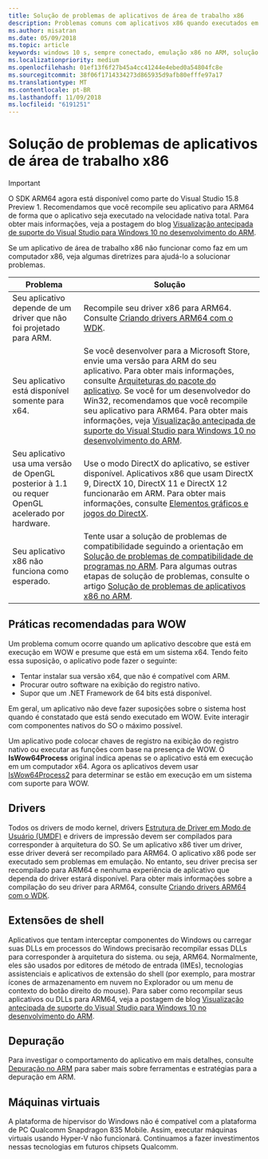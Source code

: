 ```yaml
---
title: Solução de problemas de aplicativos de área de trabalho x86
description: Problemas comuns com aplicativos x86 quando executados em ARM e como corrigi-los.
ms.author: misatran
ms.date: 05/09/2018
ms.topic: article
keywords: windows 10 s, sempre conectado, emulação x86 no ARM, solução de problemas
ms.localizationpriority: medium
ms.openlocfilehash: 01ef13f6f27b45a4cc41244e4ebed0a54804fc8e
ms.sourcegitcommit: 38f06f1714334273d865935d9afb80efffe97a17
ms.translationtype: MT
ms.contentlocale: pt-BR
ms.lasthandoff: 11/09/2018
ms.locfileid: "6191251"
---
```

# <a name="troubleshooting-x86-desktop-apps"></a>Solução de problemas de aplicativos de área de trabalho x86
>[!IMPORTANT]
> O SDK ARM64 agora está disponível como parte do Visual Studio 15.8 Preview 1. Recomendamos que você recompile seu aplicativo para ARM64 de forma que o aplicativo seja executado na velocidade nativa total. Para obter mais informações, veja a postagem do blog [Visualização antecipada de suporte do Visual Studio para Windows 10 no desenvolvimento do ARM](https://blogs.windows.com/buildingapps/2018/05/08/visual-studio-support-for-windows-10-on-arm-development/).

Se um aplicativo de área de trabalho x86 não funcionar como faz em um computador x86, veja algumas diretrizes para ajudá-lo a solucionar problemas.

|Problema|Solução|
|-----|--------|
| Seu aplicativo depende de um driver que não foi projetado para ARM. | Recompile seu driver x86 para ARM64. Consulte [Criando drivers ARM64 com o WDK](https://docs.microsoft.com/en-us/windows-hardware/drivers/develop/building-arm64-drivers). |
| Seu aplicativo está disponível somente para x64. | Se você desenvolver para a Microsoft Store, envie uma versão para ARM do seu aplicativo. Para obter mais informações, consulte [Arquiteturas do pacote do aplicativo](../packaging/device-architecture.md). Se você for um desenvolvedor do Win32, recomendamos que você recompile seu aplicativo para ARM64. Para obter mais informações, veja [Visualização antecipada de suporte do Visual Studio para Windows 10 no desenvolvimento do ARM](https://blogs.windows.com/buildingapps/2018/05/08/visual-studio-support-for-windows-10-on-arm-development/). |
| Seu aplicativo usa uma versão de OpenGL posterior à 1.1 ou requer OpenGL acelerado por hardware. | Use o modo DirectX do aplicativo, se estiver disponível. Aplicativos x86 que usam DirectX 9, DirectX 10, DirectX 11 e DirectX 12 funcionarão em ARM. Para obter mais informações, consulte [Elementos gráficos e jogos do DirectX](https://msdn.microsoft.com/en-us/library/windows/desktop/ee663274(v=vs.85).aspx). |
| Seu aplicativo x86 não funciona como esperado. | Tente usar a solução de problemas de compatibilidade seguindo a orientação em [Solução de problemas de compatibilidade de programas no ARM](apps-on-arm-program-compat-troubleshooter.md). Para algumas outras etapas de solução de problemas, consulte o artigo [Solução de problemas de aplicativos x86 no ARM](apps-on-arm-troubleshooting-x86.md). |

## <a name="best-practices-for-wow"></a>Práticas recomendadas para WOW
Um problema comum ocorre quando um aplicativo descobre que está em execução em WOW e presume que está em um sistema x64. Tendo feito essa suposição, o aplicativo pode fazer o seguinte:

- Tentar instalar sua versão x64, que não é compatível com ARM.
- Procurar outro software na exibição do registro nativo.
- Supor que um .NET Framework de 64 bits está disponível.

Em geral, um aplicativo não deve fazer suposições sobre o sistema host quando é constatado que está sendo executado em WOW. Evite interagir com componentes nativos do SO o máximo possível.

Um aplicativo pode colocar chaves de registro na exibição do registro nativo ou executar as funções com base na presença de WOW. O **IsWow64Process** original indica apenas se o aplicativo está em execução em um computador x64. Agora os aplicativos devem usar [IsWow64Process2](https://msdn.microsoft.com/en-us/library/windows/desktop/mt804318(v=vs.85).aspx) para determinar se estão em execução em um sistema com suporte para WOW. 

## <a name="drivers"></a>Drivers 
Todos os drivers de modo kernel, drivers [Estrutura de Driver em Modo de Usuário (UMDF)](https://docs.microsoft.com/windows-hardware/drivers/wdf/overview-of-the-umdf) e drivers de impressão devem ser compilados para corresponder à arquitetura do SO. Se um aplicativo x86 tiver um driver, esse driver deverá ser recompilado para ARM64. O aplicativo x86 pode ser executado sem problemas em emulação. No entanto, seu driver precisa ser recompilado para ARM64 e nenhuma experiência de aplicativo que dependa do driver estará disponível. Para obter mais informações sobre a compilação do seu driver para ARM64, consulte [Criando drivers ARM64 com o WDK](https://docs.microsoft.com/windows-hardware/drivers/develop/building-arm64-drivers).

## <a name="shell-extensions"></a>Extensões de shell 
Aplicativos que tentam interceptar componentes do Windows ou carregar suas DLLs em processos do Windows precisarão recompilar essas DLLs para corresponder à arquitetura do sistema. ou seja, ARM64. Normalmente, eles são usados por editores de método de entrada (IMEs), tecnologias assistenciais e aplicativos de extensão do shell (por exemplo, para mostrar ícones de armazenamento em nuvem no Explorador ou um menu de contexto do botão direito do mouse). Para saber como recompilar seus aplicativos ou DLLs para ARM64, veja a postagem de blog [Visualização antecipada de suporte do Visual Studio para Windows 10 no desenvolvimento do ARM](https://blogs.windows.com/buildingapps/2018/05/08/visual-studio-support-for-windows-10-on-arm-development/). 

## <a name="debugging"></a>Depuração
Para investigar o comportamento do aplicativo em mais detalhes, consulte [Depuração no ARM](https://docs.microsoft.com/en-us/windows-hardware/drivers/debugger/debugging-arm64) para saber mais sobre ferramentas e estratégias para a depuração em ARM.

## <a name="virtual-machines"></a>Máquinas virtuais
A plataforma de hipervisor do Windows não é compatível com a plataforma de PC Qualcomm Snapdragon 835 Mobile. Assim, executar máquinas virtuais usando Hyper-V não funcionará. Continuamos a fazer investimentos nessas tecnologias em futuros chipsets Qualcomm. 
